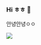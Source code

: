 ### Hi ㅎㅎ 👋
안녕안녕ㅇㅇ

<a href="버튼을 눌렀을 때 이동할 링크" target="_blank"><img src="https://img.shields.io/badge/notion-#000000?style=plastic&logo=notion&logoColor=로고색상"/></a>
<!--
**Dandyoung/Dandyoung** is a ✨ _special_ ✨ repository because its `README.md` (this file) appears on your GitHub profile.

Here are some ideas to get you started:



- 🔭 I’m currently working on ...
- 🌱 I’m currently learning ...
- 👯 I’m looking to collaborate on ...
- 🤔 I’m looking for help with ...
- 💬 Ask me about ...
- 📫 How to reach me: ...
- 😄 Pronouns: ...
- ⚡ Fun fact: ...
-->
